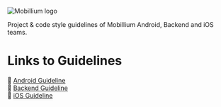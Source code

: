 ![Mobillium logo](http://mobillium.com/assets/images/logo.png)

Project & code style guidelines of Mobillium Android, Backend and iOS teams.


# Links to Guidelines

🔗 [Android Guideline](https://github.com/mobillium/Android-Guidelines) <br>
🔗 [Backend Guideline](https://github.com/mobillium/BackEnd-Guidelines/) <br>
🔗 [iOS Guideline](https://github.com/mobillium/iOS-Guidelines)
